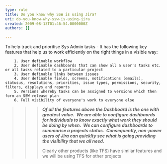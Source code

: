 ```yaml
---
type: rule
title: Do you know why SSW is using Jira?
uri: do-you-know-why-ssw-is-using-jira
created: 2009-08-13T01:46:54.0000000Z
authors: []

---
```



To help track and prioritise Sys Admin tasks - It has the following key features that help us to work efficiently on the right things in a visible way:





        1. User definable workflow
        2. User definable dashboards that can show all a user's tasks etc. or all tasks related to a particular project
        3. User definable links between issues
        4. User definable fields, screens, notifications (emails), statusus, resolutions, priorities, issue types, permissions, security, filters, displays and reports
        5. Versions whereby tasks can be assigned to versions which then form an SSW release plan
        6. Full visibility of everyone's work to everyone else



> > > ***Of all the features above the Dashboard is the one with greatest value.  We are able to configure dashbaords for individuals to know exactly what work they should be doing by when.  We can configure dashboards to summarise a projects status.  Consequently, non-power users of Jira can quicklty see what is going providing the visibility that we all need.***
> > > 
> > >  Clearly other products (like TFS) have similar features and we will be using TFS for other projects


